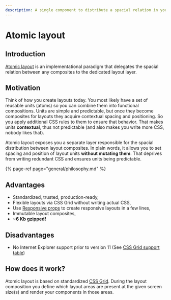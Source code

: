 ```yaml
---
description: A single component to distribute a spacial relation in your layouts.
---
```


# Atomic layout

## Introduction

[Atomic layout](https://github.com/kettanaito/atomic-layout) is an implementational paradigm that delegates the spacial relation between any composites to the dedicated layout layer.

## Motivation

Think of how you create layouts today. You most likely have a set of reusable units \(atoms\) so you can combine them into functional compositions. Units are simple and predictable, but once they become composites for layouts they acquire contextual spacing and positioning. So you apply additional CSS rules to them to ensure that behavior. That makes units **contextual**, thus not predictable \(and also makes you write more CSS, nobody likes that\).

Atomic layout exposes you a separate layer responsible for the spacial distribution between layout composites. In plain words, it allows you to set spacing and position of layout units **without mutating them**. That deprives from writing redundant CSS and ensures units being predictable.

{% page-ref page="general/philosophy.md" %}

## Advantages

* Standardized, trusted, production-ready,
* Flexible layouts via CSS Grid without writing actual CSS,
* Use [Responsive props](fundamentals/responsive-props.md) to create responsive layouts in a few lines,
* Immutable layout composites,
* **~6 Kb gzipped!**

## Disadvantages

* No Internet Explorer support prior to version 11 \(See [CSS Grid support table](https://caniuse.com/#feat=css-grid)\)

## How does it work?

Atomic layout is based on standardized [CSS Grid](https://developer.mozilla.org/en-US/docs/Web/CSS/CSS_Grid_Layout). During the layout composition you define which layout areas are present at the given screen size\(s\) and render your components in those areas.

